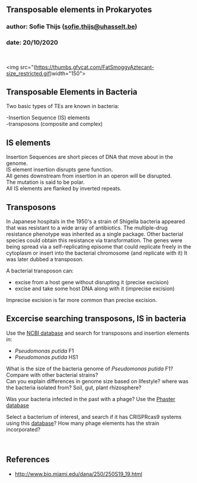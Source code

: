 ## Transposable elements in Prokaryotes
### author: Sofie Thijs (sofie.thijs@uhasselt.be)
### date: 20/10/2020

&nbsp;
&nbsp;
&nbsp;


<img src="(https://thumbs.gfycat.com/FatSmoggyAztecant-size_restricted.gif)width="150">


## Transposable Elements in Bacteria

Two basic types of TEs are known in bacteria:

-Insertion Sequence (IS) elements  
-transposons (composite and complex) 

## IS elements
Insertion Sequences are short pieces of DNA that move about in the genome.  
IS element insertion disrupts gene function.  
All genes downstream from insertion in an operon will be disrupted.  
The mutation is said to be polar.  
All IS elements are flanked by inverted repeats.  

## Transposons
In Japanese hospitals in the 1950's a strain of Shigella bacteria appeared that was resistant to a wide array of antibiotics. The multiple-drug resistance phenotype was inherited as a single package. Other bacterial species could obtain this resistance via transformation. The genes were being spread via a self-replicating episome that could
replicate freely in the cytoplasm or insert into the bacterial chromosome (and replicate with it) It was later dubbed a transposon.

A bacterial transposon can:  
- excise from a host gene without disrupting it (precise excision)  
- excise and take some host DNA along with it (imprecise excision)  


Imprecise excision is far more common than precise excision.  

## Excercise searching transposons, IS in bacteria
Use the [NCBI database](https://www.ncbi.nlm.nih.gov/) and search for transposons and insertion elements in:  
- *Pseudomonas putida* F1  
- *Pseudomonas putida* HS1  

What is the size of the bacteria genome of *Pseudomonas putida* F1?
Compare with other bacterial strains?  
Can you explain differences in genome size based on lifestyle? where was the bacteria isolated from? Soil, gut, plant rhizosphere?  

Was your bacteria infected in the past with a phage? Use the [Phaster database](http://phaster.ca/)  

Select a bacterium of interest, and search if it has CRISPRcas9 systems using this [database](https://crisprcas.i2bc.paris-saclay.fr/MainDb/StrainList)? How many phage elements has the strain incorporated?


&nbsp;
&nbsp;
&nbsp;


## References
- http://www.bio.miami.edu/dana/250/250S19_19.html

&nbsp;
&nbsp;
&nbsp;
